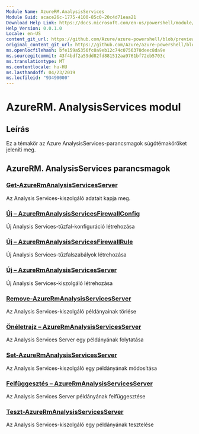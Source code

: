 ```yaml
---
Module Name: AzureRM.AnalysisServices
Module Guid: acace26c-1775-4100-85c0-20c4d71eaa21
Download Help Link: https://docs.microsoft.com/en-us/powershell/module/azurerm.analysisservices
Help Version: 0.0.1.0
Locale: en-US
content_git_url: https://github.com/Azure/azure-powershell/blob/preview/src/ResourceManager/AnalysisServices/Commands.AnalysisServices/help/AzureRM.AnalysisServices.md
original_content_git_url: https://github.com/Azure/azure-powershell/blob/preview/src/ResourceManager/AnalysisServices/Commands.AnalysisServices/help/AzureRM.AnalysisServices.md
ms.openlocfilehash: bfe159a5356fc0a9eb12c74c0756370deec8da9e
ms.sourcegitcommit: 43f4bdf2a59dd82fd881512aa9761bf72eb5703c
ms.translationtype: MT
ms.contentlocale: hu-HU
ms.lasthandoff: 04/23/2019
ms.locfileid: "93490000"
---
```

# AzureRM. AnalysisServices modul
## Leírás
Ez a témakör az Azure AnalysisServices-parancsmagok súgótémaköröket jeleníti meg.

## AzureRM. AnalysisServices parancsmagok
### [Get-AzureRmAnalysisServicesServer](Get-AzureRmAnalysisServicesServer.md)
Az Analysis Services-kiszolgáló adatait kapja meg.

### [Új – AzureRmAnalysisServicesFirewallConfig](New-AzureRmAnalysisServicesFirewallConfig.md)
Új Analysis Services-tűzfal-konfiguráció létrehozása 

### [Új – AzureRmAnalysisServicesFirewallRule](New-AzureRmAnalysisServicesFirewallRule.md)
Új Analysis Services-tűzfalszabályok létrehozása

### [Új – AzureRmAnalysisServicesServer](New-AzureRmAnalysisServicesServer.md)
Új Analysis Services-kiszolgáló létrehozása

### [Remove-AzureRmAnalysisServicesServer](Remove-AzureRmAnalysisServicesServer.md)
Az Analysis Services-kiszolgáló példányainak törlése

### [Önéletrajz – AzureRmAnalysisServicesServer](Resume-AzureRmAnalysisServicesServer.md)
Az Analysis Services Server egy példányának folytatása

### [Set-AzureRmAnalysisServicesServer](Set-AzureRmAnalysisServicesServer.md)
Az Analysis Services-kiszolgáló egy példányának módosítása

### [Felfüggesztés – AzureRmAnalysisServicesServer](Suspend-AzureRmAnalysisServicesServer.md)
Az Analysis Services Server példányának felfüggesztése

### [Teszt-AzureRmAnalysisServicesServer](Test-AzureRmAnalysisServicesServer.md)
Az Analysis Services-kiszolgáló egy példányának tesztelése

